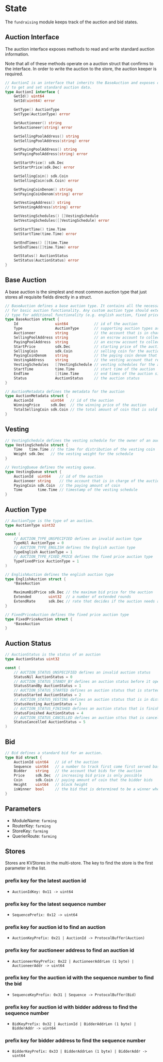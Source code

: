 <!-- order: 2 -->

# State

The `fundraising` module keeps track of the auction and bid states.

## Auction Interface

The auction interface exposes methods to read and write standard auction information.

Note that all of these methods operate on a auction struct that confirms to the interface. In order to write the auction to the store, the auction keeper is required.

```go
// AuctionI is an interface that inherits the BaseAuction and exposes common functions 
// to get and set standard auction data.
type AuctionI interface {
	GetId() uint64
	SetId(uint64) error

	GetType() AuctionType
	SetType(AuctionType) error

	GetAuctioneer() string
	SetAuctioneer(string) error

	GetSellingPoolAddress() string
	SetSellingPoolAddress(string) error

	GetPayingPoolAddress() string
	SetPayingPoolAddress(string) error

	GetStartPrice() sdk.Dec
	SetStartPrice(sdk.Dec) error

	GetSellingCoin() sdk.Coin
	SetSellingCoin(sdk.Coin) error

	GetPayingCoinDenom() string
	SetPayingCoinDenom(string) error

	GetVestingAddress() string
	SetVestingAddress(string) error

	GetVestingSchedules() []VestingSchedule
	SetVestingSchedules([]VestingSchedule) error

	GetStartTime() time.Time
	SetStartTime(time.Time) error

	GetEndTimes() []time.Time
	SetEndTimes([]time.Time) error

	GetStatus() AuctionStatus
	SetStatus(AuctionStatus) error
}
```

## Base Auction

A base auction is the simplest and most common auction type that just stores all requisite fields directly in a struct.

```go
// BaseAuction defines a base auction type. It contains all the necessary fields
// for basic auction functionality. Any custom auction type should extend this
// type for additional functionality (e.g. english auction, fixed price auction).
type BaseAuction struct {
	Id                 uint64            // id of the auction
	Type               AuctionType       // supporting auction types are english and fixed price
	Auctioneer         string            // the account that is in charge of the action
	SellingPoolAddress string            // an escrow account to collect selling tokens for the auction
	PayingPoolAddress  string            // an escrow account to collect paying tokens for the auction
	StartPrice         sdk.Dec           // starting price of the auction
	SellingCoin        sdk.Coin          // selling coin for the auction
	PayingCoinDenom    string            // the paying coin denom that bidders use to bid for
	VestingAddress     string            // the vesting account that releases the paying amount of coins based on the schedules
	VestingSchedules   []VestingSchedule // vesting schedules for the auction
	StartTime          time.Time         // start time of the auction
	EndTime            []time.Time       // end times of the auction since extended round(s) can occur
	Status             AuctionStatus     // the auction status
}

// AuctionMetadata defines the metadata for the auction
type AuctionMetadata struct {
	AuctionId        uint64   // id of the auction
	WinningPrice     sdk.Dec  // the winning price of the auction
	TotalSellingCoin sdk.Coin // the total amount of coin that is sold when the auction is finished
}
```

## Vesting

```go
// VestingSchedule defines the vesting schedule for the owner of an auction.
type VestingSchedule struct {
	Time   time.Time // the time for distribution of the vesting coin
	Weight sdk.Dec   // the vesting weight for the schedule
}

// VestingQueue defines the vesting queue.
type VestingQueue struct {
	AuctionId  uint64    // id of the auction
	Auctioneer string    // the account that is in charge of the auction
	PayingCoin sdk.Coin  // the paying amount of coin 
	Time       time.Time // timestamp of the vesting schedule
}
```


## Auction Type

```go
// AuctionType is the type of an auction.
type AuctionType uint32

const (
	// AUCTION_TYPE_UNSPECIFIED defines an invalid auction type
	TypeNil AuctionType = 0
	// AUCTION_TYPE_ENGLISH defines the English auction type
	TypeEnglish AuctionType = 1
	// AUCTION_TYPE_FIXED_PRICE defines the fixed price auction type
	TypeFixedPrice AuctionType = 1
)

// EnglishAuction defines the english auction type 
type EnglishAuction struct {
	*BaseAuction

	MaximumBidPrice sdk.Dec // the maximum bid price for the auction
	Extended        uint32  // a number of extended rounds
	ExtendRate      sdk.Dec // rate that decides if the auction needs another round
}

// FixedPriceAuction defines the fixed price auction type
type FixedPriceAuction struct {
	*BaseAuction
}
```

## Auction Status

```go
// AuctionStatus is the status of an auction
type AuctionStatus uint32

const (
	// AUCTION_STATUS_UNSPECIFIED defines an invalid auction status
	StatusNil AuctionStatus = 0
	// AUCTION_STATUS_STANDY_BY defines an auction status before it opens
	StatusStandBy AuctionStatus = 1
	// AUCTION_STATUS_STARTED defines an auction status that is started
	StatusStarted AuctionStatus = 2
	// AUCTION_STATUS_VESTING defines an auction status that is in distribution based on the vesting schedules
	StatusVesting AuctionStatus = 3
	// AUCTION_STATUS_FINISHED defines an auction status that is finished
	StatusFinished AuctionStatus = 4
	// AUCTION_STATUS_CANCELLED defines an auction sttus that is cancelled
	StatusCancelled AuctionStatus = 5
)
```

## Bid

```go
// Bid defines a standard bid for an auction.
type Bid struct {
	AuctionId uint64   // id of the auction
	Sequence  uint64   // a number to track first come first served based auction type
	Bidder    string   // the account that bids for the auction
	Price     sdk.Dec  // increasing bid price is only possible
	Coin      sdk.Coin // paying amount of coin that the bidder bids
	Height    uint64   // block height
	isWinner  bool     // the bid that is determined to be a winner when an auction ends; default value is false
}
```

## Parameters

- ModuleName: `farming`
- RouterKey: `farming`
- StoreKey: `farming`
- QuerierRoute: `farming`

## Stores

Stores are KVStores in the multi-store. The key to find the store is the first parameter in the list.

### prefix key for the latest auction id

- `AuctionIdKey: 0x11 -> uint64`

### prefix key for the latest sequence number

- `SequencePrefix: 0x12 -> uint64`

### prefix key for auction id to find an auction

- `AuctionKeyPrefix: 0x21 | AuctionId -> ProtocolBuffer(Auction)`

### prefix key for auctioneer address to find an auction id

- `AuctioneerKeyPrefix: 0x22 | AuctioneerAddrLen (1 byte) | AuctioneerAddr -> uint64`

### prefix key for the auction id with the sequence number to find the bid

- `SequenceKeyPrefix: 0x31 | Sequence -> ProtocolBuffer(Bid)`

### prefix key for auction id with bidder address to find the sequence number

- `BidKeyPrefix: 0x32 | AuctionId | BidderAddrLen (1 byte) | BidderAddr -> uint64`

### prefix key for bidder address to find the sequence number

- `BidderKeyPrefix: 0x33 | BidderAddrLen (1 byte) | BidderAddr -> uint64`